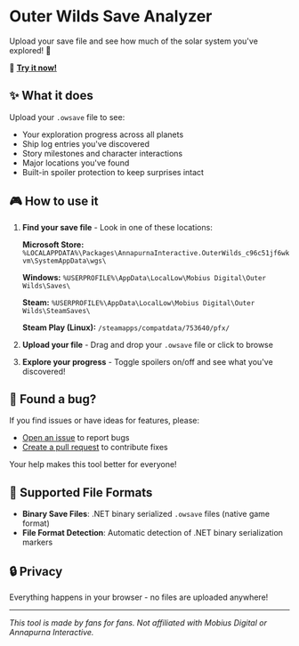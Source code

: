 # Outer Wilds Save Analyzer

Upload your save file and see how much of the solar system you've explored! 🌌

🔗 **[Try it now!](https://simonb97.github.io/outerwilds-helper/)**

## ✨ What it does

Upload your `.owsave` file to see:
- Your exploration progress across all planets
- Ship log entries you've discovered  
- Story milestones and character interactions
- Major locations you've found
- Built-in spoiler protection to keep surprises intact

## 🎮 How to use it

1. **Find your save file** - Look in one of these locations:
   
   **Microsoft Store:** `%LOCALAPPDATA%\Packages\AnnapurnaInteractive.OuterWilds_c96c51jf6wkvm\SystemAppData\wgs\`
   
   **Windows:** `%USERPROFILE%\AppData\LocalLow\Mobius Digital\Outer Wilds\Saves\`
   
   **Steam:** `%USERPROFILE%\AppData\LocalLow\Mobius Digital\Outer Wilds\SteamSaves\`
   
   **Steam Play (Linux):** `/steamapps/compatdata/753640/pfx/`

2. **Upload your file** - Drag and drop your `.owsave` file or click to browse

3. **Explore your progress** - Toggle spoilers on/off and see what you've discovered!

## 🐛 Found a bug?

If you find issues or have ideas for features, please:
- [Open an issue](../../issues) to report bugs
- [Create a pull request](../../pulls) to contribute fixes

Your help makes this tool better for everyone!

## 📁 Supported File Formats

- **Binary Save Files**: .NET binary serialized `.owsave` files (native game format)
- **File Format Detection**: Automatic detection of .NET binary serialization markers

## 🔒 Privacy

Everything happens in your browser - no files are uploaded anywhere!

---

*This tool is made by fans for fans. Not affiliated with Mobius Digital or Annapurna Interactive.*
